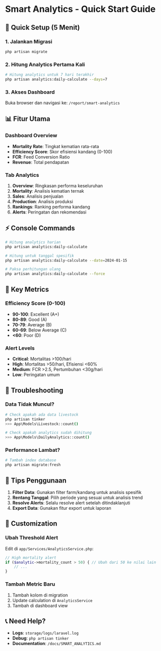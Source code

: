 # Smart Analytics - Quick Start Guide

## 🚀 Quick Setup (5 Menit)

### 1. Jalankan Migrasi

```bash
php artisan migrate
```

### 2. Hitung Analytics Pertama Kali

```bash
# Hitung analytics untuk 7 hari terakhir
php artisan analytics:daily-calculate --days=7
```

### 3. Akses Dashboard

Buka browser dan navigasi ke: `/report/smart-analytics`

## 📊 Fitur Utama

### Dashboard Overview

-   **Mortality Rate**: Tingkat kematian rata-rata
-   **Efficiency Score**: Skor efisiensi kandang (0-100)
-   **FCR**: Feed Conversion Ratio
-   **Revenue**: Total pendapatan

### Tab Analytics

1. **Overview**: Ringkasan performa keseluruhan
2. **Mortality**: Analisis kematian ternak
3. **Sales**: Analisis penjualan
4. **Production**: Analisis produksi
5. **Rankings**: Ranking performa kandang
6. **Alerts**: Peringatan dan rekomendasi

## ⚡ Console Commands

```bash
# Hitung analytics harian
php artisan analytics:daily-calculate

# Hitung untuk tanggal spesifik
php artisan analytics:daily-calculate --date=2024-01-15

# Paksa perhitungan ulang
php artisan analytics:daily-calculate --force
```

## 🎯 Key Metrics

### Efficiency Score (0-100)

-   **90-100**: Excellent (A+)
-   **80-89**: Good (A)
-   **70-79**: Average (B)
-   **60-69**: Below Average (C)
-   **<60**: Poor (D)

### Alert Levels

-   **Critical**: Mortalitas >100/hari
-   **High**: Mortalitas >50/hari, Efisiensi <60%
-   **Medium**: FCR >2.5, Pertumbuhan <30g/hari
-   **Low**: Peringatan umum

## 🔧 Troubleshooting

### Data Tidak Muncul?

```bash
# Check apakah ada data livestock
php artisan tinker
>>> App\Models\Livestock::count()

# Check apakah analytics sudah dihitung
>>> App\Models\DailyAnalytics::count()
```

### Performance Lambat?

```bash
# Tambah index database
php artisan migrate:fresh
```

## 📱 Tips Penggunaan

1. **Filter Data**: Gunakan filter farm/kandang untuk analisis spesifik
2. **Rentang Tanggal**: Pilih periode yang sesuai untuk analisis trend
3. **Resolve Alerts**: Selalu resolve alert setelah ditindaklanjuti
4. **Export Data**: Gunakan fitur export untuk laporan

## 🎨 Customization

### Ubah Threshold Alert

Edit di `app/Services/AnalyticsService.php`:

```php
// High mortality alert
if ($analytic->mortality_count > 50) { // Ubah dari 50 ke nilai lain
    // ...
}
```

### Tambah Metric Baru

1. Tambah kolom di migration
2. Update calculation di `AnalyticsService`
3. Tambah di dashboard view

## 📞 Need Help?

-   **Logs**: `storage/logs/laravel.log`
-   **Debug**: `php artisan tinker`
-   **Documentation**: `/docs/SMART_ANALYTICS.md`

